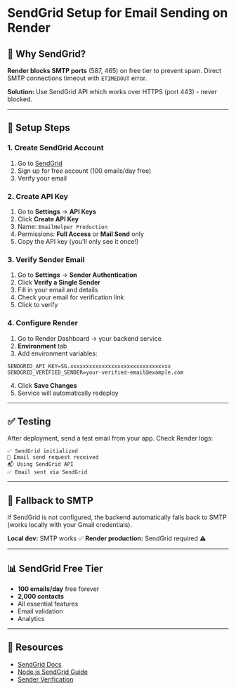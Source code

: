 # SendGrid Setup for Email Sending on Render

## 🚫 Why SendGrid?

**Render blocks SMTP ports** (587, 465) on free tier to prevent spam. Direct SMTP connections timeout with `ETIMEDOUT` error.

**Solution:** Use SendGrid API which works over HTTPS (port 443) - never blocked.

---

## 📝 Setup Steps

### 1. Create SendGrid Account

1. Go to [SendGrid](https://sendgrid.com)
2. Sign up for free account (100 emails/day free)
3. Verify your email

### 2. Create API Key

1. Go to **Settings** → **API Keys**
2. Click **Create API Key**
3. Name: `EmailHelper Production`
4. Permissions: **Full Access** or **Mail Send** only
5. Copy the API key (you'll only see it once!)

### 3. Verify Sender Email

1. Go to **Settings** → **Sender Authentication**
2. Click **Verify a Single Sender**
3. Fill in your email and details
4. Check your email for verification link
5. Click to verify

### 4. Configure Render

1. Go to Render Dashboard → your backend service
2. **Environment** tab
3. Add environment variables:

```
SENDGRID_API_KEY=SG.xxxxxxxxxxxxxxxxxxxxxxxxxxxxxxxx
SENDGRID_VERIFIED_SENDER=your-verified-email@example.com
```

4. Click **Save Changes**
5. Service will automatically redeploy

---

## ✅ Testing

After deployment, send a test email from your app. Check Render logs:

```
✅ SendGrid initialized
📧 Email send request received
📬 Using SendGrid API
✅ Email sent via SendGrid
```

---

## 🔄 Fallback to SMTP

If SendGrid is not configured, the backend automatically falls back to SMTP (works locally with your Gmail credentials).

**Local dev:** SMTP works ✅
**Render production:** SendGrid required ⚠️

---

## 📊 SendGrid Free Tier

- **100 emails/day** free forever
- **2,000 contacts**
- All essential features
- Email validation
- Analytics

---

## 🔗 Resources

- [SendGrid Docs](https://docs.sendgrid.com/)
- [Node.js SendGrid Guide](https://docs.sendgrid.com/for-developers/sending-email/quickstart-nodejs)
- [Sender Verification](https://docs.sendgrid.com/ui/sending-email/sender-verification)
